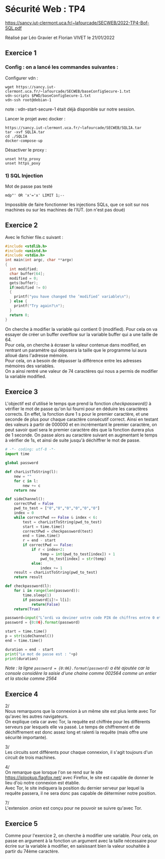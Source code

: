 # Sécurité Web : TP4

https://sancy.iut-clermont.uca.fr/~lafourcade/SECWEB/2022-TP4-Bof-SQL.pdf

Réalisé par Léo Gravier et Florian VIVET le 21/01/2022

## Exercice 1

### Config : on a lancé les commandes suivantes :

Configurer vdn :  
```
wget https://sancy.iut-clermont.uca.fr/~lafourcade/SECWEB/baseConfigSecure-1.txt
vdn-scripts $PWD/baseConfigSecure-1.txt
vdn-ssh root@debian-1
```
note : vdn-start-secure-1 était déjà disponible sur notre session.  

Lancer le projet avec docker :  
```
https://sancy.iut-clermont.uca.fr/~lafourcade/SECWEB/SQLIA.tar
tar -xvf SQLIA.tar
cd ./SQLIA
docker-compose-up
```
Désactiver le proxy :  
```
unset http_proxy
unset https_poxy
```

### 1) SQL Injection

Mot de passe pas testé
```
mdp"' OR 'x'='x' LIMIT 1;--
```

Impossible de faire fonctionner les injections SQLs, que ce soit sur nos machines ou sur les machines de l'IUT. (on n'est pas doué)

## Exercice 2

Avec le fichier file.c suivant :
```c
#include <stdlib.h>
#include <unistd.h>
#include <stdio.h>
int main(int argc, char **argv)
{
  int modified;
  char buffer[64];
  modified = 0;
  gets(buffer);
  if(modified != 0) 
  {
    printf("you have changed the ’modified’ variable\n");
  } else {
    printf("Try again?\n");
  }
  return 0;
}
```

On cherche à modifier la variable qui contient 0 (modified). Pour cela on va essayer de créer un buffer overflow sur la variable buffer qui a une taille de 64.  
Pour cela, on cherche à écraser la valeur contenue dans modified, en rentrant un paramètre qui dépssera la taille que le programme lui aura alloué dans l'adresse mémoire.  
Pour cela, on a besoin de dépasser la différence entre les adresses mémoires des variables.  
On a ainsi rentré une valeur de 74 caractères qui nous a permis de modifier la variable modified.  

## Exercice 3

L'objectif est d'utilisé le temps que prend la fonction *checkpassword()* à vérifier le mot de passe qu'on lui fourni pour en déduire les caractères corrects.
En effet, la fonction dure 1 s pour le premier caractère, et une seconde de plus pour chaque caractère consécutif correct. Ainsi en testant des valeurs à partir de 000000 et en incrémentant le premier caractère, on peut savoir quel sera le premier caractère dès que la fonction durera plus de 1 seconde. On passe alors au caractère suivant en augmentant le temps à vérifier de 1s, et ainsi de suite jusqu'à déchiffrer le mot de passe.

```python
# -*- coding: utf-8 -*-
import time

global password

def charListToString(l):
    new = ""
    for c in l:
        new += c 
    return new

def sideChannel(): 
    correctPwd = False
    pwd_to_test = ["0","0","0","0","0","0"]
    index = 0
    while correctPwd == False & index < 6:
        test = charListToString(pwd_to_test)
        start = time.time()
        correctPwd = checkpassword(test)
        end = time.time()
        r = end - start
        if correctPwd == False:
            if r < index+2:
                temp = int(pwd_to_test[index]) + 1
                pwd_to_test[index] = str(temp) 
            else:
                index += 1 
    result = charListToString(pwd_to_test)   
    return result

def checkpassword(l): 
    for i in range(len(password)): 
        time.sleep(1) 
        if password[i]!= l[i]: 
            return(False) 
    return(True)

password=input("L’ordi va deviner votre code PIN de chiffres entre 0 et 9 de longeur 6 : ")
password = {0:06}.format(password)

start = time.time()
p = str(sideChannel()) 
end = time.time()

duration = end - start
print("Le mot de passe est : "+p)
print(duration)
```

*Note : la ligne ```password = {0:06}.format(password)``` a été ajoutée car la console considère la saisie d'une chaine comme 002564 comme un entier et la stocke comme 2564*

## Exercice 4  

2/  
Nous remarquons que la connexion à un même site est plus lente avec Tor qu'avec les autres navigateurs.  
On explique cela car avec Tor, la requête est chiffrée pour les différents serveurs par lesquels elle va passé. Le temps de chiffrement et de déchiffrement est donc assez long et ralenti la requête (mais offre une sécurité importante).  

3/  
Les circuits sont différents pour chaque connexion, il s'agit toujours d'un circuit de trois machines.  

4/  
On remarque que lorsque l'on se rend sur le site https://iplookup.flagfox.net/ avec Firefox, le site est capable de donner le lieu d'où notre connexion est établie.  
Avec Tor, le site indiquera la position du dernier serveur par lequel la requête passera, il ne sera donc pas capable de déterminer notre position.  

7/  
L'extension .onion est conçu pour ne pouvoir se suivre qu'avec Tor.


## Exercice 5  

Comme pour l'exercice 2, on cherche à modifier une variable. 
Pour cela, on passe en argument à la fonction un argument avec la taille nécessaire pour écrire sur la variable à modifier, en saisissant bien la valeur souhaitée à partir du 74ème caractère. 



